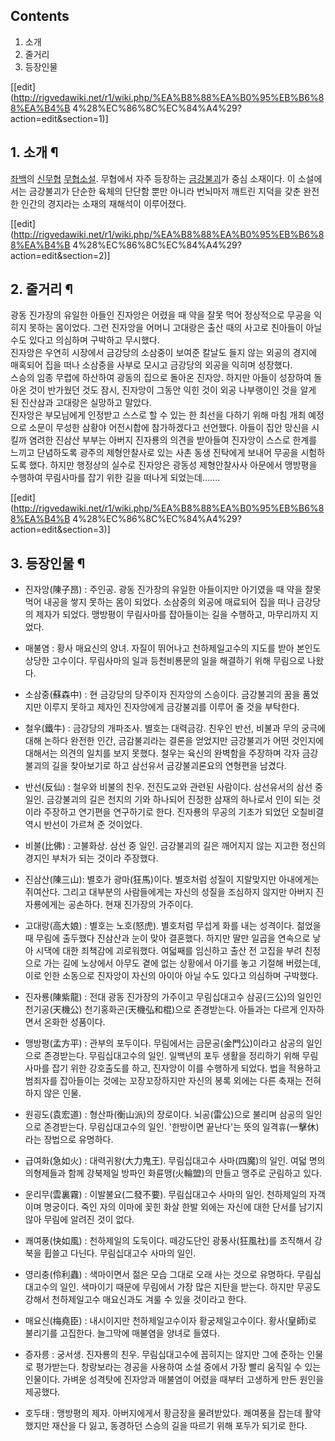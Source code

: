 ## Contents

    

1. 소개 
2. 줄거리 
3. 등장인물 

[[edit](http://rigvedawiki.net/r1/wiki.php/%EA%B8%88%EA%B0%95%EB%B6%88%EA%B4%B
4%28%EC%86%8C%EC%84%A4%29?action=edit&section=1)]

## 1. 소개 ¶

  

[좌백](%EC%A2%8C%EB%B0%B1.md)의 [신무협](%EC%8B%A0%EB%AC%B4%ED%98%91.md)
[무협소설](%EB%AC%B4%ED%98%91%EC%86%8C%EC%84%A4.md). 무협에서 자주 등장하는
[금강불괴](%EA%B8%88%EA%B0%95%EB%B6%88%EA%B4%B4.md)가 중심 소재이다. 이 소설에서는 금강불괴가 단순한
육체의 단단함 뿐만 아니라 번뇌마저 깨트린 지덕을 갖춘 완전한 인간의 경지라는 소재의 재해석이 이루어졌다.  
  

[[edit](http://rigvedawiki.net/r1/wiki.php/%EA%B8%88%EA%B0%95%EB%B6%88%EA%B4%B
4%28%EC%86%8C%EC%84%A4%29?action=edit&section=2)]

## 2. 줄거리 ¶

  
광동 진가장의 유일한 아들인 진자앙은 어렸을 때 약을 잘못 먹어 정상적으로 무공을 익히지 못하는 몸이었다. 그런 진자앙을 어머니 고대랑은
출산 때의 사고로 친아들이 아닐 수도 있다고 의심하며 구박하고 무시했다.  
진자앙은 우연히 시장에서 금강당의 소삼중이 보여준 칼날도 들지 않는 외공의 경지에 매혹되어 집을 떠나 소삼중을 사부로 모시고 금강당의 외공을
익히며 성장했다.  
스승의 임종 무렵에 하산하여 광동의 집으로 돌아온 진자앙. 하지만 아들이 성장하여 돌아온 것이 반가웠던 것도 잠시, 진자앙이 그동안 익힌
것이 외공 나부랭이인 것을 알게 된 진산삼과 고대랑은 실망하고 말았다.  
진자앙은 부모님에게 인정받고 스스로 할 수 있는 한 최선을 다하기 위해 마침 개최 예정으로 소문이 무성한 삼황야 어전시합에 참가하겠다고
선언했다. 아들이 집안 망신을 시킬까 염려한 진삼산 부부는 아버지 진자룡의 의견을 받아들여 진자앙이 스스로 한계를 느끼고 단념하도록 광주의
제형안찰사로 있는 사촌 동생 진탁에게 보내어 무공을 시험하도록 했다. 하지만 행정상의 실수로 진자앙은 광동성 제형안찰사사 아문에서 맹방평을
수행하여 무림사마를 잡기 위한 길을 떠나게 되었는데…….  

[[edit](http://rigvedawiki.net/r1/wiki.php/%EA%B8%88%EA%B0%95%EB%B6%88%EA%B4%B
4%28%EC%86%8C%EC%84%A4%29?action=edit&section=3)]

## 3. 등장인물 ¶

  

  * 진자앙(陳子昂) : 주인공. 광동 진가장의 유일한 아들이지만 아기였을 때 약을 잘못 먹어 내공을 쌓지 못하는 몸이 되었다. 소삼중의 외공에 매료되어 집을 떠나 금강당의 제자가 되었다. 맹방평이 무림사마를 잡아들이는 길을 수행하고, 마무리까지 지었다.   

  * 매불염 : 황사 매요신의 양녀. 자질이 뛰어나고 천하제일고수의 지도를 받아 본인도 상당한 고수이다. 무림사마의 일과 등천비룡문의 일을 해결하기 위해 무림으로 나왔다.   

  * 소삼중(蘇森中) : 현 금강당의 당주이자 진자앙의 스승이다. 금강불괴의 꿈을 품었지만 이루지 못하고 제자인 진자앙에게 금강불괴를 이루어 줄 것을 부탁한다.  

  * 철우(鐵牛) : 금강당의 개파조사. 별호는 대력금강. 친우인 반선, 비불과 무의 궁극에 대해 논하다 완전한 인간, 금감불괴라는 결론을 얻었지만 금강불괴가 어떤 것인지에 대해서는 의견의 일치를 보지 못했다. 철우는 육신의 완벽함을 주장하며 각자 금강불괴의 길을 찾아보기로 하고 삼선유서 금강불괴론요의 연형편을 남겼다.   

  * 반선(反仙) : 철우와 비불의 친우. 전진도교와 관련된 사람이다. 삼선유서의 삼선 중 일인. 금강불괴의 길은 천지의 기와 하나되어 진정한 삼재의 하나로서 인이 되는 것이라 주장하고 연기편을 연구하기로 한다. 진자룡의 무공의 기초가 되었던 오칠비결역시 반선이 가르쳐 준 것이었다.   

  * 비불(比佛) : 고불화상. 삼선 중 일인. 금강불괴의 길은 깨어지지 않는 지고한 정신의 경지인 부처가 되는 것이라 주장했다.   

  * 진삼산(陳三山): 별호가 광마(狂馬)이다. 별호처럼 성질이 지랄맞지만 아내에게는 쥐여산다. 그리고 대부분의 사람들에게는 자신의 성질을 조심하지 않지만 아버지 진자룡에게는 공손하다. 현재 진가장의 가주이다.   

  * 고대랑(高大娘) : 별호는 노호(怒虎). 별호처럼 무섭게 화를 내는 성격이다. 젊었을 때 무림에 출두했다 진삼산과 눈이 맞아 결혼했다. 하지만 딸만 일곱을 연속으로 낳아 시댁에 대한 죄책감에 괴로워했다. 여덟째를 임신하고 출산 전 고집을 부려 친정으로 가는 길에 노상에서 아무도 곁에 없는 상황에서 아기를 놓고 기절해 버렸는데, 이로 인한 소동으로 진자앙이 자신의 아이아 아닐 수도 있다고 의심하며 구박했다.   

  * 진자룡(陳紫龍) : 전대 광동 진가장의 가주이고 무림십대고수 삼공(三公)의 일인인 천기공(天機公) 천기홍화곤(天機弘和棍)으로 존경받는다. 아들과는 다르게 인자하면서 온화한 성품이다.   

  * 맹방평(孟方平) : 관부의 포두이다. 무림에서는 금문공(金門公)이라고 삼공의 일인으로 존경받는다. 무림십대고수의 일인. 일백년의 포두 생활을 정리하기 위해 무림사마를 잡기 위한 강호출도를 하고, 진자앙이 이를 수행하게 되었다. 법을 적용하고 범죄자를 잡아들이는 것에는 꼬장꼬장하지만 자신의 봉록 외에는 다른 축재는 전혀 하지 않은 인물.  

  * 원굉도(袁宏道) : 형산파(衡山派)의 장로이다. 뇌공(雷公)으로 불리며 삼공의 일인으로 존경받는다. 무림십대고수의 일인. '한방이면 끝난다'는 뜻의 일격휴(一擊休)라는 장법으로 유명하다.   

  * 급여화(急如火) : 대력귀왕(大力鬼王). 무림십대고수 사마(四魔)의 일인. 여덟 명의 의형제들과 함께 강북제일 방파인 화륜맹(火輪盟)의 만들고 맹주로 군림하고 있다.   

  * 운리무(雲裏霧) : 이발불요(二發不要). 무림십대고수 사마의 일인. 천하제일의 자객이며 명궁이다. 죽인 자의 이마에 꽂힌 화살 한발 외에는 자신에 대한 단서를 남기지 않아 무림에 알려진 것이 없다.   

  * 쾌여풍(快如風) : 천하제일의 도둑이다. 떼강도단인 광풍사(狂風社)를 조직해서 강북을 휩쓸고 다닌다. 무림십대고수 사마의 일인.  

  * 영리충(伶利蟲) : 색마이면서 젊은 모습 그대로 오래 사는 것으로 유명하다. 무림십대고수의 일인. 색마이기 때문에 무림에서 가장 많은 지탄을 받는다. 하지만 무공도 강해서 천하제일고수 매요신과도 겨룰 수 있을 것이라고 한다.   

  * 매요신(梅堯臣) : 내시이지만 천하제일고수이자 황궁제일고수이다. 황사(皇師)로 불리기를 고집한다. 늘그막에 매불염을 양녀로 들였다.   

  * 증자릉 : 궁서생. 진자룡의 친우. 무림십대고수에 꼽히지는 않지만 그에 준하는 인물로 평가받는다. 창랑보라는 경공을 사용하여 소설 중에서 가장 빨리 움직일 수 있는 인물이다. 가벼운 성격탓에 진자앙과 매불염이 어렸을 때부터 고생하게 만든 원인을 제공했다.   

  * 호두태 : 맹방평의 제자. 아버지에게서 황금장을 물려받았다. 쾌여풍을 잡는데 활약했지만 재산을 다 잃고, 동경하던 스승의 길을 따르기 위해 포두가 되기로 한다. 

